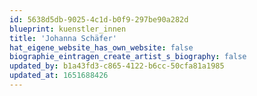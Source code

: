 ```yaml
---
id: 5638d5db-9025-4c1d-b0f9-297be90a282d
blueprint: kuenstler_innen
title: 'Johanna Schäfer'
hat_eigene_website_has_own_website: false
biographie_eintragen_create_artist_s_biography: false
updated_by: b1a43fd3-c865-4122-b6cc-50cfa81a1985
updated_at: 1651688426
---
```

